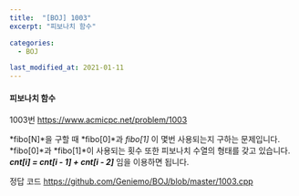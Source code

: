 ```yaml
---
title:  "[BOJ] 1003"
excerpt: "피보나치 함수"

categories:
  - BOJ

last_modified_at: 2021-01-11
---
```


#### 피보나치 함수

1003번 <https://www.acmicpc.net/problem/1003>

*fibo[N]*을 구할 때 *fibo[0]*과 *fibo[1]* 이 몇번 사용되는지 구하는 문제입니다.<br>
*fibo[0]*과 *fibo[1]*이 사용되는 횟수 또한 피보나치 수열의 형태를 갖고 있습니다.<br>
***cnt[i] = cnt[i - 1] + cnt[i - 2]*** 임을 이용하면 됩니다.

정답 코드 <https://github.com/Geniemo/BOJ/blob/master/1003.cpp>